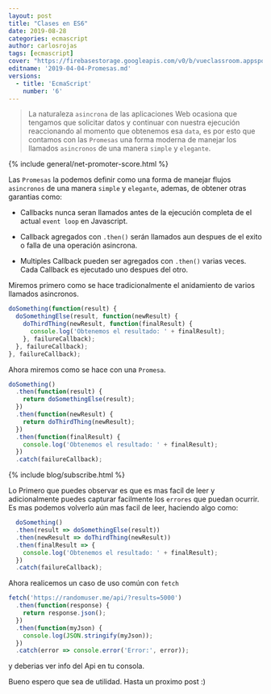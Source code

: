```yaml
---
layout: post
title: "Clases en ES6"
date: 2019-08-28
categories: ecmascript
author: carlosrojas
tags: [ecmascript]
cover: "https://firebasestorage.googleapis.com/v0/b/vueclassroom.appspot.com/o/2018-12-27-intro-es6%2Fecmascript.png?alt=media&token=335db467-ce9e-4e06-9a2d-fc86a785df0b"
editname: '2019-04-04-Promesas.md'
versions:
  - title: 'EcmaScript'
    number: '6'
---
```


> La naturaleza `asincrona` de las aplicaciones Web ocasiona que tengamos que solicitar datos y continuar con nuestra ejecución reaccionando al momento que obtenemos esa `data`, es por esto que contamos con las `Promesas` una forma moderna de manejar los llamados `asincronos` de una manera `simple` y `elegante`.

<amp-img width="1024" height="450" layout="responsive" src="https://firebasestorage.googleapis.com/v0/b/vueclassroom.appspot.com/o/2018-12-27-intro-es6%2Fecmascript.png?alt=media&token=335db467-ce9e-4e06-9a2d-fc86a785df0b"></amp-img>

{% include general/net-promoter-score.html %} 

Las `Promesas` la podemos definir como una forma de manejar flujos `asincronos` de una manera `simple` y `elegante`, ademas, de obtener otras garantias como:

- Callbacks nunca seran llamados antes de la ejecución completa de el actual `event loop` en Javascript.

- Callback agregados con `.then()` serán llamados aun despues de el exito o falla de una operación asincrona.

- Multiples Callback pueden ser agregados con `.then()` varias veces. Cada Callback es ejecutado uno despues del otro.

Miremos primero como se hace tradicionalmente el anidamiento de varios llamados asincronos.

```js
doSomething(function(result) {
  doSomethingElse(result, function(newResult) {
    doThirdThing(newResult, function(finalResult) {
      console.log('Obtenemos el resultado: ' + finalResult);
    }, failureCallback);
  }, failureCallback);
}, failureCallback);
```

Ahora miremos como se hace con una `Promesa`.

```js
doSomething()
  .then(function(result) {
    return doSomethingElse(result);
  })
  .then(function(newResult) {
    return doThirdThing(newResult);
  })
  .then(function(finalResult) {
    console.log('Obtenemos el resultado: ' + finalResult);
  })
  .catch(failureCallback);
```

{% include blog/subscribe.html %}

Lo Primero que puedes observar es que es mas facíl de leer y adicionalmente puedes capturar facilmente los `errores` que puedan ocurrir. Es mas podemos volverlo aún mas facil de leer, haciendo algo como:

```js
  doSomething()
  .then(result => doSomethingElse(result))
  .then(newResult => doThirdThing(newResult))
  .then(finalResult => {
    console.log('Obtenemos el resultado: ' + finalResult);
  })
  .catch(failureCallback);
```

Ahora realicemos un caso de uso común con `fetch`

```js
fetch('https://randomuser.me/api/?results=5000')
  .then(function(response) {
    return response.json();
  })
  .then(function(myJson) {
    console.log(JSON.stringify(myJson));
  })
  .catch(error => console.error('Error:', error));
```

y deberias ver info del Api en tu consola.

Bueno espero que sea de utilidad. Hasta un proximo post :)